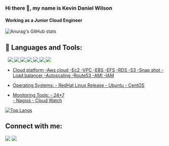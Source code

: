 ### Hi there 👋, my name is Kevin Daniel Wilson 
####  Working as a Junior Cloud Engineer

![Anurag's GitHub stats](https://github-readme-stats.vercel.app/api?username=kevindw1234&show_icons=true&theme=radical)
## 🚀 Languages and Tools:

&nbsp;
   <a href="https://aws.amazon.com/" target="_blank"> <img src="https://img.icons8.com/color/48/000000/amazon-web-services.png"/> </a>
   <a href="https://cloud.google.com/" target="_blank"><img src="https://img.icons8.com/color/48/000000/google-cloud-platform.png"/>
   <a href="https://www.python.org" target="_blank"> <img src="https://img.icons8.com/color/48/000000/python.png"/> </a>
   <a href="https://git-scm.com/" target="_blank"> <img src="https://img.icons8.com/color/48/000000/git.png"/> </a>
   <a href="https://www.w3.org/html/" target="_blank"> <img src="https://img.icons8.com/color/48/000000/html-5.png"/> </a> 
   <a href="https://www.w3schools.com/css/" target="_blank"> <img src="https://img.icons8.com/color/48/000000/css3.png"/> </a>
   <a href="https://www.docker.com/" target="_blank"> <img src="https://img.icons8.com/fluency/48/000000/docker.png"/>


- Cloud platform
        -Aws cloud
          -Ec2
          -VPC
          -EBS
          -EFS
          -RDS
          -S3
          -Snap shot
          -Load balancer
          -Autoscaling
          -Route53
          -AMI
          -IAM
      

-  Operating Systems:
        - RedHat Linux Release
        - Ubuntu
        - CentOS
 -  Monitoring Tools:
        - 24*7  
        - Nagios
        - Cloud Watch

[![Top Langs](https://github-readme-stats.vercel.app/api/top-langs/?username=kevindw1234&layout=compact)](https://github.com/anuraghazra/github-readme-stats)


## Connect with me:

<p align="left">

<a href = "https://www.linkedin.com/in/kevindw98/"><img src="https://img.icons8.com/fluent/48/000000/linkedin.png"/></a>
<a href = "https://www.instagram.com/kevin_danile_wilson/"><img src="https://img.icons8.com/fluent/48/000000/instagram-new.png"/></a>

</p>
